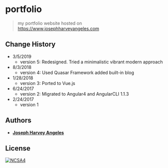 # portfolio

> my portfolio website hosted on https://www.josephharveyangeles.com

## Change History
* 3/5/2019
  * version 5: Redesigned. Tried a minimalistic vibrant modern approach
* 8/3/2018
  * version 4: Used Quasar Framework added built-in blog
* 1/28/2018 
  * version 3: Ported to Vue.js
* 6/24/2017
  * version 2: Migrated to Angular4 and AngularCLI 1.1.3
* 2/24/2017
  * version 1
  
## Authors
* [**Joseph Harvey Angeles**](https://github.com/vycoder)
  
  
## License

[![NCSA4](https://licensebuttons.net/l/by-nc-sa/4.0/88x31.png)](http://creativecommons.org/licenses/by-nc-sa/4.0/)

